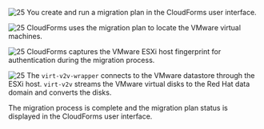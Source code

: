 ![25](circle_step_numbers/1.png) You create and run a migration plan in
the CloudForms user interface.

![25](circle_step_numbers/2.png) CloudForms uses the migration plan to
locate the VMware virtual machines.

![25](circle_step_numbers/3.png) CloudForms captures the VMware ESXi
host fingerprint for authentication during the migration process.

![25](circle_step_numbers/5.png) The `virt-v2v-wrapper` connects to the
VMware datastore through the ESXi host. `virt-v2v` streams the VMware
virtual disks to the Red Hat data domain and converts the disks.

The migration process is complete and the migration plan status is
displayed in the CloudForms user interface.
